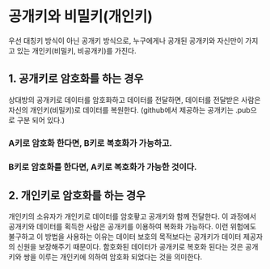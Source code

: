 # 공개키와 비밀키(개인키)

우선 대칭키 방식이 아닌 공개키 방식으로, 누구에게나 공개된 공개키와 자신만이 가지고 있는 개인키(비밀키, 비공개키)를 가진다.

## 1. 공개키로 암호화를 하는 경우

상대방의 공개키로 데이터를 암호화하고 데이터를 전달하면, 데이터를 전달받은 사람은 자신의 개인키(비밀키)로  데이터를 복원한다.
(github에서 제공하는 공개키는 .pub으로 구분 되어 있다.)
### A키로 암호화 한다면, B키로 복호화가 가능하고.
### B키로 암호화를 한다면, A키로 복호화가 가능한 것이다.

## 2. 개인키로 암호화를 하는 경우

개인키의 소유자가 개인키로 데이터를 암호홯고 공개키와 함께 전달한다. 이 과정에서 공개키와 데이터를 획득한 사람은 공개키를 이용하여 복화화 가능하다. 이런 위험에도 불구하고 이 방법을 사용하는 이유는 데이터 보호의 목적보다는 공개키가 데이터 제공자의 신원을 보장해주기 때문이다. 함호화된 데이터가 공개키로 복호화 된다는 것은 공개키와 쌍을 이루는 개인키에 의하여 암호화 되었다는 것을 의미한다.